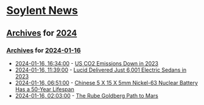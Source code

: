 # [Soylent News](../../../README.md)

## [Archives](../../index.md) for [2024](../index.md)

### [Archives](../../index.md) for [2024-01-16](index.md)

* [2024-01-16, 16:34:00](https://soylentnews.org/article.pl?sid=24/01/15/1425235&from=rss) - [US CO2 Emissions Down in 2023](https://soylentnews.org/article.pl?sid=24/01/15/1425235&from=rss)
* [2024-01-16, 11:39:00](https://soylentnews.org/article.pl?sid=24/01/15/1421200&from=rss) - [Lucid Delivered Just 6,001 Electric Sedans in 2023](https://soylentnews.org/article.pl?sid=24/01/15/1421200&from=rss)
* [2024-01-16, 06:51:00](https://soylentnews.org/article.pl?sid=24/01/15/1411255&from=rss) - [Chinese 5 X 15 X 5mm Nickel-63 Nuclear Battery Has a 50-Year Lifespan](https://soylentnews.org/article.pl?sid=24/01/15/1411255&from=rss)
* [2024-01-16, 02:03:00](https://soylentnews.org/article.pl?sid=24/01/14/1820220&from=rss) - [The Rube Goldberg Path to Mars](https://soylentnews.org/article.pl?sid=24/01/14/1820220&from=rss)
